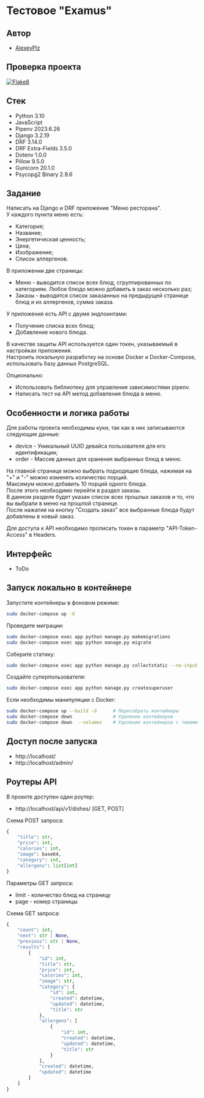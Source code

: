 # Тестовое "Examus"
## Автор
- [AlexeyPlz](https://github.com/AlexeyPlz)
## Проверка проекта
[![Flake8](https://github.com/AlexeyPlz/Test_Examus/actions/workflows/codestyle.yml/badge.svg)](https://github.com/AlexeyPlz/Test_Examus/actions/workflows/codestyle.yml)
## Стек
- Python 3.10
- JavaScript
- Pipenv 2023.6.26
- Django 3.2.19
- DRF 3.14.0
- DRF Extra-Fields 3.5.0
- Dotenv 1.0.0
- Pillow 9.5.0
- Gunicorn 20.1.0
- Psycopg2 Binary 2.9.6
## Задание
Написать на Django и DRF приложение "Меню ресторана".  
У каждого пункта меню есть:
- Категория;
- Название;
- Энергетическая ценность;
- Цена;
- Изображение;
- Список аллергенов.

В приложении две страницы:
- Меню - выводится список всех блюд, сгруппированных по категориям. Любое блюдо можно добавить в заказ несколько раз;
- Заказы - выводится список заказанных на предыдущей странице блюд и их аллергенов, сумма заказа.

У приложения есть API с двумя эндпоинтами:
- Получение списка всех блюд;
- Добавление нового блюда.

В качестве защиты API используется один токен, указываемый в настройках приложения.  
Настроить локальную разработку на основе Docker и Docker-Compose, использовать базу данных PostgreSQL.  

Опционально:
- Использовать библиотеку для управления зависимостями pipenv.
- Написать тест на API метод добавления блюда в меню.
## Особенности и логика работы
Для работы проекта необходимы куки, так как в них записываются следующие данные:
- device - Уникальный UUID девайса пользователя для его идентификации;
- order - Массив данных для хранения выбранных блюд в меню.

На главной странице можно выбрать подходящие блюда, нажимая на "+" и "-" можно изменять количество порций.  
Максимум можно добавить 10 порций одного блюда.  
После этого необходимо перейти в раздел заказы.  
В данном разделе будет указан список всех прошлых заказов и то, что вы выбрали в меню на прошлой странице.  
После нажатия на кнопку "Создать заказ" все выбранные блюда будут добавлены в новый заказ.

Для доступа к API необходимо прописать токен в параметр "API-Token-Access" в Headers.
## Интерфейс
- ToDo
## Запуск локально в контейнере
Запустите контейнеры в фоновом режиме:
```bash
sudo docker-compose up -d
```
Проведите миграции:
```bash
sudo docker-compose exec app python manage.py makemigrations
sudo docker-compose exec app python manage.py migrate
```
Соберите статику:
```bash
sudo docker-compose exec app python manage.py collectstatic --no-input 
```
Создайте суперпользователя:
```bash
sudo docker-compose exec app python manage.py createsuperuser
```
Если необходимы манипуляции с Docker:
```bash
sudo docker-compose up --build -d      # Пересобрать контейнеры
sudo docker-compose down               # Удаление контейнеров
sudo docker-compose down  --volumes    # Удаление контейнеров с томами
```
## Доступ после запуска
- http://localhost/
- http://localhost/admin/
## Роутеры API
В проекте доступен один роутер:
- http://localhost/api/v1/dishes/ [GET, POST]

Схема POST запроса:
```python
{
    "title": str,
    "price": int,
    "calories": int,
    "image": base64,
    "category": int,
    "allergens": list[int]
}
```
Параметры GET запроса:
- limit - количество блюд на страницу
- page - номер страницы

Схема GET запроса:
```python
{
    "count": int,
    "next": str | None,
    "previous": str | None,
    "results": [
        {
            "id": int,
            "title": str,
            "price": int,
            "calories": int,
            "image": str,
            "category": {
                "id": int,
                "created": datetime,
                "updated": datetime,
                "title": str
            },
            "allergens": [
                {
                    "id": int,
                    "created": datetime,
                    "updated": datetime,
                    "title": str
                }
            ],
            "created": datetime,
            "updated": datetime
        }
    ]
}
```